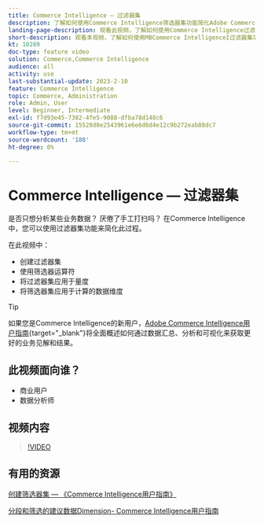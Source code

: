 ```yaml
---
title: Commerce Intelligence — 过滤器集
description: 了解如何使用Commerce Intelligence筛选器集功能简化Adobe Commerce和Magento Open Source的业务数据报表。
landing-page-description: 观看此视频，了解如何使用Commerce Intelligence过滤器集功能简化业务数据报告。
short-description: 观看本视频，了解如何使用MBCommerce IntelligenceI过滤器集功能简化业务数据报告。
kt: 10289
doc-type: feature video
solution: Commerce,Commerce Intelligence
audience: all
activity: use
last-substantial-update: 2023-2-10
feature: Commerce Intelligence
topic: Commerce, Administration
role: Admin, User
level: Beginner, Intermediate
exl-id: f7d93e45-7382-4fe5-9088-dfba78d148c6
source-git-commit: 15528d0e2543961e6e6d6d4e12c9b272eab88dc7
workflow-type: tm+mt
source-wordcount: '188'
ht-degree: 0%

---
```


# Commerce Intelligence — 过滤器集

是否只想分析某些业务数据？ 厌倦了手工打扫吗？ 在Commerce Intelligence中，您可以使用过滤器集功能来简化此过程。

在此视频中：

- 创建过滤器集
- 使用筛选器运算符
- 将过滤器集应用于量度
- 将筛选器集应用于计算的数据维度

>[!TIP]
>
>如果您是Commerce Intelligence的新用户，[Adobe Commerce Intelligence用户指南](https://experienceleague.adobe.com/docs/commerce-business-intelligence/mbi/guide-overview.html?lang=zh-Hans){target="_blank"}将全面概述如何通过数据汇总、分析和可视化来获取更好的业务见解和结果。

## 此视频面向谁？

- 商业用户
- 数据分析师

## 视频内容

>[!VIDEO](https://video.tv.adobe.com/v/342408?quality=12&learn=on)

## 有用的资源

[创建筛选器集 — 《Commerce Intelligence用户指南》](https://experienceleague.adobe.com/docs/commerce-business-intelligence/mbi/build/reports/ess-manage-data-filters.html?lang=zh-Hans)

[分段和筛选的建议数据Dimension- Commerce Intelligence用户指南](https://experienceleague.adobe.com/docs/commerce-business-intelligence/mbi/best-practices/data/segment-filter.html?lang=zh-Hans)
